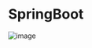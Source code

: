 # SpringBoot

![image](https://github.com/91CHS/SpringBoot/assets/68048878/7e6b8ec5-1a1e-453e-b53e-a1dc3b43b547)
